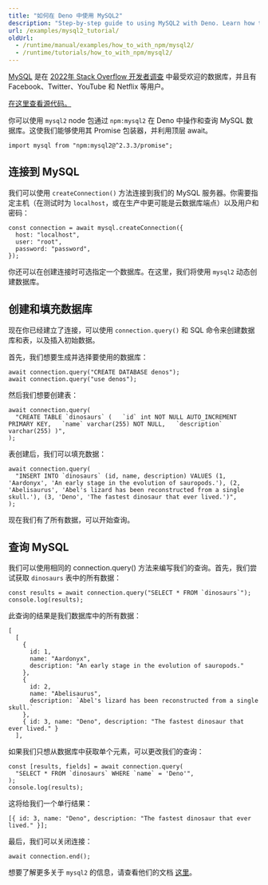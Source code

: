 ```yaml
---
title: "如何在 Deno 中使用 MySQL2"
description: "Step-by-step guide to using MySQL2 with Deno. Learn how to set up database connections, execute queries, handle transactions, and build data-driven applications using MySQL's Node.js driver."
url: /examples/mysql2_tutorial/
oldUrl:
  - /runtime/manual/examples/how_to_with_npm/mysql2/
  - /runtime/tutorials/how_to_with_npm/mysql2/
---
```


[MySQL](https://www.mysql.com/) 是在
[2022年 Stack Overflow 开发者调查](https://survey.stackoverflow.co/2022/#most-popular-technologies-database)
中最受欢迎的数据库，并且有 Facebook、Twitter、YouTube 和 Netflix 等用户。

[在这里查看源代码。](https://github.com/denoland/examples/tree/main/with-mysql2)

你可以使用 `mysql2` node 包通过 `npm:mysql2` 在 Deno 中操作和查询 MySQL 数据库。这使我们能够使用其 Promise 包装器，并利用顶层 await。

```tsx
import mysql from "npm:mysql2@^2.3.3/promise";
```

## 连接到 MySQL

我们可以使用 `createConnection()` 方法连接到我们的 MySQL 服务器。你需要指定主机（在测试时为 `localhost`，或在生产中更可能是云数据库端点）以及用户和密码：

```tsx
const connection = await mysql.createConnection({
  host: "localhost",
  user: "root",
  password: "password",
});
```

你还可以在创建连接时可选指定一个数据库。在这里，我们将使用 `mysql2` 动态创建数据库。

## 创建和填充数据库

现在你已经建立了连接，可以使用 `connection.query()` 和 SQL 命令来创建数据库和表，以及插入初始数据。

首先，我们想要生成并选择要使用的数据库：

```tsx
await connection.query("CREATE DATABASE denos");
await connection.query("use denos");
```

然后我们想要创建表：

```tsx
await connection.query(
  "CREATE TABLE `dinosaurs` (   `id` int NOT NULL AUTO_INCREMENT PRIMARY KEY,   `name` varchar(255) NOT NULL,   `description` varchar(255) )",
);
```

表创建后，我们可以填充数据：

```tsx
await connection.query(
  "INSERT INTO `dinosaurs` (id, name, description) VALUES (1, 'Aardonyx', 'An early stage in the evolution of sauropods.'), (2, 'Abelisaurus', 'Abel's lizard has been reconstructed from a single skull.'), (3, 'Deno', 'The fastest dinosaur that ever lived.')",
);
```

现在我们有了所有数据，可以开始查询。

## 查询 MySQL

我们可以使用相同的 connection.query() 方法来编写我们的查询。首先，我们尝试获取 `dinosaurs` 表中的所有数据：

```tsx
const results = await connection.query("SELECT * FROM `dinosaurs`");
console.log(results);
```

此查询的结果是我们数据库中的所有数据：

```tsx
[
  [
    {
      id: 1,
      name: "Aardonyx",
      description: "An early stage in the evolution of sauropods."
    },
    {
      id: 2,
      name: "Abelisaurus",
      description: `Abel's lizard has been reconstructed from a single skull.`
    },
    { id: 3, name: "Deno", description: "The fastest dinosaur that ever lived." }
  ],
```

如果我们只想从数据库中获取单个元素，可以更改我们的查询：

```tsx
const [results, fields] = await connection.query(
  "SELECT * FROM `dinosaurs` WHERE `name` = 'Deno'",
);
console.log(results);
```

这将给我们一个单行结果：

```tsx
[{ id: 3, name: "Deno", description: "The fastest dinosaur that ever lived." }];
```

最后，我们可以关闭连接：

```tsx
await connection.end();
```

想要了解更多关于 `mysql2` 的信息，请查看他们的文档 [这里](https://github.com/sidorares/node-mysql2)。